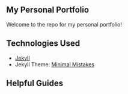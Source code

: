 ## My Personal Portfolio
Welcome to the repo for my personal portfolio!
## Technologies Used
- [Jekyll](https://jekyllrb.com/)
- Jekyll Theme: [Minimal Mistakes](https://github.com/mmistakes/minimal-mistakes)
## Helpful Guides
